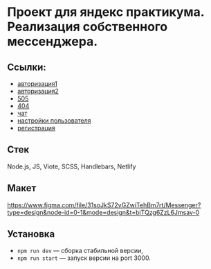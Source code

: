 # Проект для яндекс практикума. Реализация собственного мессенджера.
## Ссылки:
- [авторизация1](https://yandexmessangerkrasnoperov.netlify.app/login)
- [авторизация2](https://yandexmessangerkrasnoperov.netlify.app)
- [505](https://yandexmessangerkrasnoperov.netlify.app/500)
- [404](https://yandexmessangerkrasnoperov.netlify.app/*)
- [чат](https://yandexmessangerkrasnoperov.netlify.app/chats)
- [настройки пользователя](https://yandexmessangerkrasnoperov.netlify.app/settings)
- [регистрация](https://yandexmessangerkrasnoperov.netlify.app/reg)
## Стек
Node.js, JS, Viote, SCSS, Handlebars, Netlify 
## Макет
https://www.figma.com/file/31soJkS72vGZwiTehBm7rt/Messenger?type=design&node-id=0-1&mode=design&t=bjTQzg6ZzL6Jmsav-0
## Установка
- `npm run dev` — сборка стабильной версии,
- `npm run start` — запуск версии на port 3000.